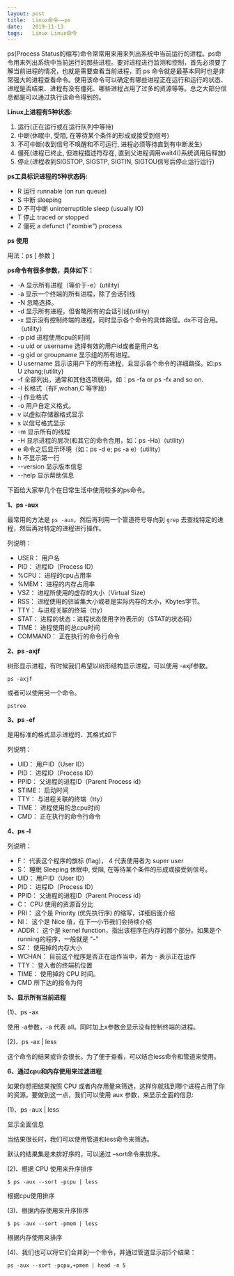 ```yaml
---
layout: post
title:  Linux命令——ps
date:   2019-11-13
tags:   Linux Linux命令
---
```


ps(Process Status的缩写)命令常常用来用来列出系统中当前运行的进程。ps命令用来列出系统中当前运行的那些进程。要对进程进行监测和控制，首先必须要了解当前进程的情况，也就是需要查看当前进程，而 ps 命令就是最基本同时也是非常强大的进程查看命令。使用该命令可以确定有哪些进程正在运行和运行的状态、进程是否结束、进程有没有僵死、哪些进程占用了过多的资源等等。总之大部分信息都是可以通过执行该命令得到的。

**Linux上进程有5种状态:**

1. 运行(正在运行或在运行队列中等待)
2. 中断(休眠中, 受阻, 在等待某个条件的形成或接受到信号)
3. 不可中断(收到信号不唤醒和不可运行, 进程必须等待直到有中断发生)
4. 僵死(进程已终止, 但进程描述符存在, 直到父进程调用wait4()系统调用后释放)
5. 停止(进程收到SIGSTOP, SIGSTP, SIGTIN, SIGTOU信号后停止运行运行)

**ps工具标识进程的5种状态码:**

- R 运行 runnable (on run queue)
- S 中断 sleeping
- D 不可中断 uninterruptible sleep (usually IO)
- T 停止 traced or stopped
- Z 僵死 a defunct ("zombie") process

**ps 使用**

用法：ps [ 参数 ]

**ps命令有很多参数，具体如下：**

- -A 显示所有进程（等价于-e）(utility)
- -a 显示一个终端的所有进程，除了会话引线
- -N 忽略选择。
- -d 显示所有进程，但省略所有的会话引线(utility)
- -x 显示没有控制终端的进程，同时显示各个命令的具体路径。dx不可合用。（utility）
- -p pid 进程使用cpu的时间
- -u uid or username 选择有效的用户id或者是用户名
- -g gid or groupname 显示组的所有进程。
- U username 显示该用户下的所有进程，且显示各个命令的详细路径。如:ps U zhang;(utility)
- -f 全部列出，通常和其他选项联用。如：ps -fa or ps -fx and so on.
- -l 长格式（有F,wchan,C 等字段）
- -j 作业格式
- -o 用户自定义格式。
- v 以虚拟存储器格式显示
- s 以信号格式显示
- -m 显示所有的线程
- -H 显示进程的层次(和其它的命令合用，如：ps -Ha)（utility）
- e 命令之后显示环境（如：ps -d e; ps -a e）(utility)
- h 不显示第一行
- --version 显示版本信息
- --help 显示帮助信息

下面给大家举几个在日常生活中使用较多的ps命令。

**1、ps -aux**

最常用的方法是 `ps -aux`，然后再利用一个管道符号导向到 `grep` 去查找特定的进程，然后再对特定的进程进行操作。

列说明：

- USER： 用户名
- PID： 进程ID（Process ID）
- %CPU： 进程的cpu占用率
- %MEM： 进程的内存占用率
- VSZ： 进程所使用的虚存的大小（Virtual Size）
- RSS： 进程使用的驻留集大小或者是实际内存的大小，Kbytes字节。
- TTY： 与进程关联的终端（tty）
- STAT： 进程的状态：进程状态使用字符表示的（STAT的状态码）
- TIME： 进程使用的总cpu时间
- COMMAND： 正在执行的命令行命令

**2、ps -axjf**

树形显示进程，有时候我们希望以树形结构显示进程，可以使用 -axjf参数。

```
ps -axjf
```

或者可以使用另一个命令。

```
pstree
```

**3、ps -ef**

是用标准的格式显示进程的、其格式如下

列说明：

- UID： 用户ID（User ID）
- PID： 进程ID（Process ID）
- PPID： 父进程的进程ID（Parent Process id）
- STIME： 启动时间
- TTY： 与进程关联的终端（tty）
- TIME： 进程使用的总cpu时间
- CMD： 正在执行的命令行命令

**4、ps -l**

列说明：

- F： 代表这个程序的旗标 (flag)， 4 代表使用者为 super user
- S： 睡眠 Sleeping 休眠中, 受阻, 在等待某个条件的形成或接受到信号。
- UID： 用户ID（User ID）
- PID： 进程ID（Process ID）
- PPID： 父进程的进程ID（Parent Process id）
- C： CPU 使用的资源百分比
- PRI： 这个是 Priority (优先执行序) 的缩写，详细后面介绍
- NI： 这个是 Nice 值，在下一小节我们会持续介绍
- ADDR： 这个是 kernel function，指出该程序在内存的那个部分。如果是个 running的程序，一般就是 "-"
- SZ： 使用掉的内存大小
- WCHAN： 目前这个程序是否正在运作当中，若为 - 表示正在运作
- TTY： 登入者的终端机位置
- TIME： 使用掉的 CPU 时间。
- CMD 所下达的指令为何

**5、显示所有当前进程**

(1)、ps -ax

使用 -a参数，-a 代表 all。同时加上x参数会显示没有控制终端的进程。

(2)、ps -ax | less

这个命令的结果或许会很长。为了便于查看，可以结合less命令和管道来使用。

**6、通过cpu和内存使用来过滤进程**

如果你想把结果按照 CPU 或者内存用量来筛选，这样你就找到哪个进程占用了你的资源。要做到这一点，我们可以使用 aux 参数，来显示全面的信息:

(1)、ps -aux | less

显示全面信息

当结果很长时，我们可以使用管道和less命令来筛选。

默认的结果集是未排好序的，可以通过 –sort命令来排序。

(2)、根据 CPU 使用来升序排序

```
$ ps -aux --sort -pcpu | less
```

根据cpu使用排序

(3)、根据内存使用来升序排序

```
$ ps -aux --sort -pmem | less
```

根据内存使用来排序

(4)、我们也可以将它们合并到一个命令，并通过管道显示前5个结果：

```
ps -aux --sort -pcpu,+pmem | head -n 5
```

